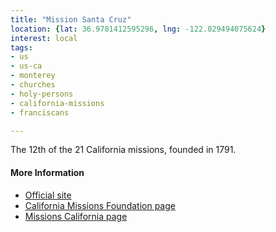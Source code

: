 ```yaml
---
title: "Mission Santa Cruz"
location: {lat: 36.9781412595296, lng: -122.029494075624}
interest: local
tags:
- us
- us-ca
- monterey
- churches
- holy-persons
- california-missions
- franciscans

---
```



The 12th of the 21 California missions, founded in 1791.

#### More Information

* [Official site](http://www.holycrosssantacruz.com/mission-santa-cruz/)
* [California Missions Foundation page](https://californiamissionsfoundation.org/mission-santa-cruz/)
* [Missions California page](https://www.missionscalifornia.com/missions/santa-cruz/)





